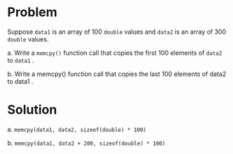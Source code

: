 # Problem
Suppose `data1` is an array of 100 `double` values and `data2` is an array of 300 `double` values.

a. Write a `memcpy()` function call that copies the first 100 elements of `data2` to
`data1` .

b. Write a memcpy() function call that copies the last 100 elements of data2 to
data1 .
# Solution
a.
`memcpy(data1, data2, sizeof(double) * 100)`

b.
`memcpy(data1, data2 + 200, sizeof(double) * 100)`
